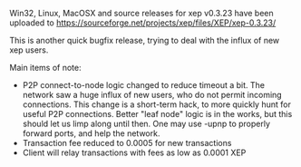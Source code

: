 Win32, Linux, MacOSX and source releases for xep v0.3.23 have been uploaded to
https://sourceforge.net/projects/xep/files/XEP/xep-0.3.23/

This is another quick bugfix release, trying to deal with the influx of new xep users.

Main items of note:

* P2P connect-to-node logic changed to reduce timeout a bit.  The network saw a huge influx of new users, who do not permit incoming connections.  This change is a short-term hack, to more quickly hunt for useful P2P connections.  Better "leaf node" logic is in the works, but this should let us limp along until then.  One may use -upnp to properly forward ports, and help the network.
* Transaction fee reduced to 0.0005 for new transactions
* Client will relay transactions with fees as low as 0.0001 XEP
